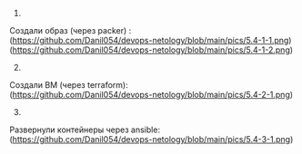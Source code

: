 1.  

Создали образ (через packer) :  
(https://github.com/Danil054/devops-netology/blob/main/pics/5.4-1-1.png)  
(https://github.com/Danil054/devops-netology/blob/main/pics/5.4-1-2.png)  

2.  

Создали ВМ (через terraform):  
(https://github.com/Danil054/devops-netology/blob/main/pics/5.4-2-1.png)  

3.  
Развернули контейнеры через ansible:  
(https://github.com/Danil054/devops-netology/blob/main/pics/5.4-3-1.png)  

